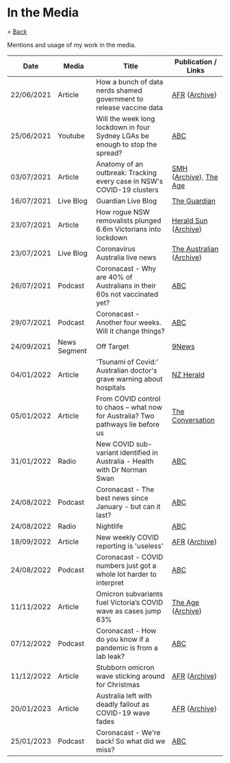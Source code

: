 # In the Media

< [Back](README.md)

Mentions and usage of my work in the media.

| Date | Media | Title | Publication / Links |
|---|---|---|---|
| 22/06/2021 | Article | How a bunch of data nerds shamed government to release vaccine data | [AFR](https://www.afr.com/policy/health-and-education/how-a-bunch-of-data-nerds-shamed-government-to-release-vaccine-data-20210622-p5835p) ([Archive](https://archive.is/tWtNc)) |
| 25/06/2021 | Youtube | Will the week long lockdown in four Sydney LGAs be enough to stop the spread? | [ABC](https://www.youtube.com/watch?v=nEIPPPBhy6w) |
| 03/07/2021 | Article | Anatomy of an outbreak: Tracking every case in NSW's COVID-19 clusters | [SMH](https://www.smh.com.au/national/nsw/anatomy-of-an-outbreak-tracking-every-case-in-nsw-s-covid-19-clusters-20210702-p5868l.html) ([Archive](https://archive.is/6Mg31)), [The Age](https://www.theage.com.au/national/nsw/anatomy-of-an-outbreak-tracking-every-case-in-nsw-s-covid-19-clusters-20210702-p5868l.html) |
| 16/07/2021 | Live Blog | Guardian Live Blog | [The Guardian](https://www.theguardian.com/australia-news/live/2021/jul/16/covid-australia-live-update-melbourne-sydney-lockdown-national-cabinet-daniel-andrews-gladys-berejiklian-coronavirus?page=with:block-60f104658f08331a6b2888f8#block-60f104658f08331a6b2888f8) |
| 23/07/2021 | Article | How rogue NSW removalists plunged 6.6m Victorians into lockdown | [Herald Sun](https://www.heraldsun.com.au/coronavirus/how-rogue-nsw-removalists-plunged-66m-victorians-into-lockdown/news-story/bfa24456e7a7cf4ccc320b0615b0c42e) ([Archive](https://archive.is/RbDKI)) |
| 23/07/2021 | Live Blog | Coronavirus Australia live news | [The Australian](https://www.theaustralian.com.au/nation/politics/coronavirus-australia-live-news-australiawest-indies-odi-suspended-over-positive-covid19-case/news-story/cb70efc94f214bcae8d61b9d27389a72) ([Archive](https://archive.is/tJ66I)) |
| 26/07/2021 | Podcast | Coronacast - Why are 40% of Australians in their 60s not vaccinated yet? | [ABC](https://www.abc.net.au/radio/programs/coronacast/why-are-40-of-australians-in-their-60s-not-vaccinated-yet/13469632) |
| 29/07/2021 | Podcast | Coronacast - Another four weeks. Will it change things? | [ABC](https://www.abc.net.au/radio/programs/coronacast/another-four-weeks-will-it-change-things/13474244) |
| 24/09/2021 | News Segment | Off Target | [9News](https://twitter.com/9NewsMelb/status/1441314876308156423) |
| 04/01/2022 | Article | 'Tsunami of Covid:' Australian doctor's grave warning about hospitals | [NZ Herald](https://www.nzherald.co.nz/world/tsunami-of-covid-australian-doctors-grave-warning-about-hospitals/66CR5BHYMMANTTD5LHG7LKDOJM/) |
| 05/01/2022 | Article | From COVID control to chaos – what now for Australia? Two pathways lie before us | [The Conversation](https://theconversation.com/from-covid-control-to-chaos-what-now-for-australia-two-pathways-lie-before-us-174325) |
| 31/01/2022 | Radio | New COVID sub-variant identified in Australia - Health with Dr Norman Swan | [ABC](https://www.abc.net.au/radionational/programs/breakfast/new-covid-sub-variant-health-with-dr-norman-swan/13733914) |
| 24/08/2022 | Podcast | Coronacast - The best news since January - but can it last? | [ABC](https://www.abc.net.au/radio/programs/coronacast/the-best-news-since-january-but-can-it-last/101360990) |
| 24/08/2022 | Radio | Nightlife | [ABC](https://www.abc.net.au/radio/programs/nightlife/nightlife/14023824) |
| 18/09/2022 | Article | New weekly COVID reporting is 'useless' | [AFR](https://www.afr.com/policy/health-and-education/new-weekly-covid-reporting-is-useless-20220918-p5biy5) ([Archive](https://archive.ph/PdX2i)) |
| 24/08/2022 | Podcast | Coronacast - COVID numbers just got a whole lot harder to interpret | [ABC](https://www.abc.net.au/radio/programs/coronacast/covid-numbers-just-got-a-whole-lot-harder-to-interpret/101454620) |
| 11/11/2022 | Article | Omicron subvariants fuel Victoria’s COVID wave as cases jump 63% | [The Age](https://www.theage.com.au/national/victoria/omicron-subvariants-fuel-victoria-s-covid-wave-as-cases-jump-63-per-cent-20221111-p5bxjj.html) ([Archive](https://archive.ph/5rN34)) |
| 07/12/2022 | Podcast | Coronacast - How do you know if a pandemic is from a lab leak? | [ABC](https://www.abc.net.au/radio/programs/coronacast/how-do-you-know-if-a-pandemic-is-from-a-lab-leak/101738642) |
| 11/12/2022 | Article | Stubborn omicron wave sticking around for Christmas | [AFR](https://www.afr.com/policy/health-and-education/stubborn-omicron-wave-sticking-around-for-christmas-20221209-p5c56e) ([Archive](https://archive.vn/dSdJa)) |
| 20/01/2023 | Article | Australia left with deadly fallout as COVID-19 wave fades | [AFR](https://www.afr.com/policy/health-and-education/australia-left-with-deadly-fallout-as-covid-19-wave-fades-20230120-p5ce8b) ([Archive](https://archive.md/OKyS2)) |
| 25/01/2023 | Podcast | Coronacast - We're back! So what did we miss? | [ABC](https://www.abc.net.au/radio/programs/coronacast/we-re-back-so-what-did-we-miss/101886254) |

